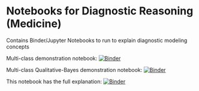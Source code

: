 # Notebooks for Diagnostic Reasoning (Medicine)

Contains Binder/Jupyter Notebooks to run to explain diagnostic modeling concepts

Multi-class demonstration notebook: [![Binder](https://mybinder.org/badge_logo.svg)](https://mybinder.org/v2/gh/reblocke/notebooks_dx_reasoning/HEAD?urlpath=voila/render/multi_class_cont.ipynb)

Multi-class Qualitative-Bayes demonstration notebook: [![Binder](https://mybinder.org/badge_logo.svg)](https://mybinder.org/v2/gh/reblocke/notebooks_dx_reasoning/HEAD?urlpath=voila/render/multi_class.ipynb)

This notebook has the full explanation: [![Binder](https://mybinder.org/badge_logo.svg)](https://mybinder.org/v2/gh/reblocke/notebooks_dx_reasoning/HEAD?filepath=display_reasoning.ipynb)
